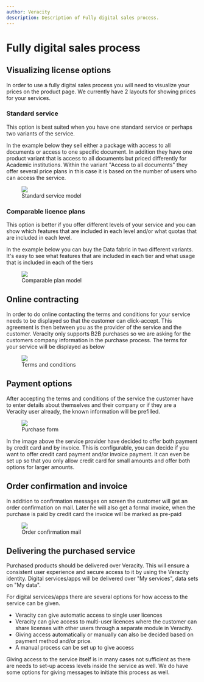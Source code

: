 ```yaml
---
author: Veracity
description: Description of Fully digital sales process.
---
```


# Fully digital sales process

## Visualizing license options
In order to use a fully digital sales process you will need to visualize your prices on the product page. We currently have 2 layouts for showing prices for your services.
### Standard service
This option is best suited when you have one standard service or perhaps two variants of the service.

In the example below they sell either a package with access to all documents or access to one specific document. In addition they have one product variant that is access to all documents but priced differently for Academic institutions.
Within the variant "Access to all documents" they offer several price plans in this case it is based on the number of users who can access the service.
<figure>
	<img src="assets/OilAndGasStandardsExamplePriceModel.png"/>
	<figcaption>Standard service model</figcaption>
</figure>

### Comparable licence plans
This option is better if you offer different levels of your service and you can show which features that are included in each level and/or what quotas that are included in each level.

In the example below you can buy the Data fabric in two different variants. It's easy to see what features that are included in each tier and what usage that is included in each of the tiers

<figure>
	<img src="assets/DataFabricExamplePriceModel.png"/>
	<figcaption>Comparable plan model</figcaption>
</figure>


## Online contracting
In order to do online contacting the terms and conditions for your service needs to be displayed  so that the customer can click-accept. This agreement is then between you as the provider of the service and the customer. Veracity only supports B2B purchases so we are asking for the customers company information in the purchase process. The terms for your service will be displayed as below

<figure>
	<img src="assets/ServiceTerms.png"/>
	<figcaption>Terms and conditions</figcaption>
</figure>


## Payment options

After accepting the terms and conditions of the service the customer have to enter details about themselves and their company or if they are a Veracity user already, the known information will be prefilled.

<figure>
	<img src="assets/PurchaseForm.png"/>
	<figcaption>Purchase form</figcaption>
</figure>


In the image above the service provider have decided to offer both payment by credit card and by invoice. This is configurable, you can decide if you want to offer credit card payment and/or invoice payment. It can even be set up so that you only allow credit card for small amounts and offer both options for larger amounts.

 ## Order confirmation and invoice
 In addition to confirmation messages on screen the customer will get an order confirmation on mail. Later he will also get a formal invoice, when the purchase is paid by credit card the invoice will be marked as pre-paid

<figure>
	<img src="assets/OrderConfirmation.png"/>
	<figcaption>Order confirmation mail</figcaption>
</figure>

## Delivering the purchased service
Purchased products should be delivered over Veracity. This will ensure a consistent user experience and secure access to it by using the Veracity identity. Digital services/apps will be delivered over "My services", data sets on "My data". 

For digital services/apps there are several options for how access to the service can be given. 
- Veracity can give automatic access to single user licences
- Veracity can give access to multi-user licences where the customer can share licenses with other users through a separate module in Veracity. 
- Giving access automatically or manually can also be decided based on payment method and/or price.
- A manual process can be set up to give access

Giving access to the service itself is in many cases not sufficient as there are needs to set-up access levels inside the service as well. We do have some options for giving messages to initiate this process as well. 